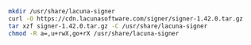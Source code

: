 ﻿```sh
mkdir /usr/share/lacuna-signer
curl -O https://cdn.lacunasoftware.com/signer/signer-1.42.0.tar.gz
tar xzf signer-1.42.0.tar.gz -C /usr/share/lacuna-signer
chmod -R a=,u+rwX,go+rX /usr/share/lacuna-signer
```
